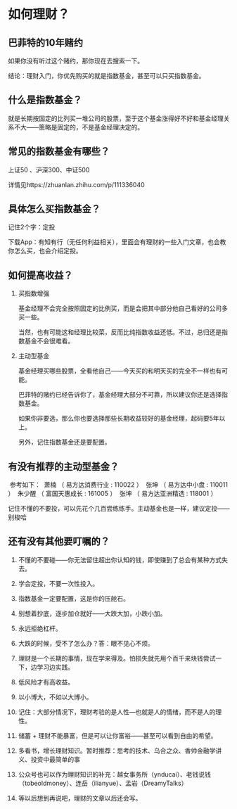 # 如何理财？

## 巴菲特的10年赌约

如果你没有听过这个赌约，那你现在去搜索一下。

结论：理财入门，你优先购买的就是指数基金，甚至可以只买指数基金。

## 什么是指数基金？

就是长期按固定的比列买一堆公司的股票，至于这个基金涨得好不好和基金经理关系不大——策略是固定的，不是基金经理决定的。

## 常见的指数基金有哪些？

上证50  、沪深300、中证500

详情见https://zhuanlan.zhihu.com/p/111336040

## 具体怎么买指数基金？

记住2个字：定投

下载App：有知有行（无任何利益相关），里面会有理财的一些入门文章，也会教你怎么买，也会介绍定投。

## 如何提高收益？

1. 买指数增强   

   基金经理不会完全按照固定的比例买，而是会把其中部分他自己看好的公司多买一些。

   当然，也有可能这和经理比较菜，反而比纯指数收益还低。不过，总归还是指数基金不会很难看。

2. 主动型基金   

   基金经理买哪些股票，全看他自己——今天买的和明天买的完全不一样也有可能。

   巴菲特的赌约已经告诉你了，基金经理大部分不可靠，所以建议你还是选择指数基金。

   如果你非要选，那么你也要选择那些长期收益较好的基金经理，起码要5年以上。

   另外，记住指数基金还是要配置。 

## 有没有推荐的主动型基金？

​     参考如下：
​     萧楠     （ 易方达消费行业 : 110022   ）
​     张坤     （ 易方达中小盘 : 110011   ）
​     朱少醒 （ 富国天惠成长 : 161005  ）
​     张坤     （ 易方达亚洲精选 : 118001 ）

​     记住不懂的不要投，可以先花个几百尝练练手。主动基金也是一样，建议定投——别梭哈

## 还有没有其他要叮嘱的？

1. 不懂的不要碰——你无法留住超出你认知的钱，即使赚到了总会有某种方式失去。

2. 学会定投，不要一次性投入。

3. 指数基金一定要配置，这是你的压舱石。

4. 别想着抄底，逐步加仓就好——大跌大加，小跌小加。

5. 永远拒绝杠杆。

6. 大跌的时候，受不了怎么办？答：眼不见心不烦。

7. 理财是一个长期的事情，现在学来得及。怕损失就先用个百千来块钱尝试一下，边学习边实践。

8. 低风险才有高收益。

9. 以小博大，不如以大博小。

10. 记住：大部分情况下，理财考验的是人性—也就是人的情绪，而不是人的理性。

11. 储蓄 + 理财不能暴富，但是可以让你富裕——甚至可以看到自由的希望。

12. 多看书，增长理财知识。暂时推荐：思考的技术、乌合之众、香帅金融学讲义、投资中最简单的事

13. 公众号也可以作为理财知识的补充：越女事务所（ynducai）、老钱说钱（tobeoldmoney）、连岳（ilianyue）、孟岩（DreamyTalks）

14. 等以后想到再说吧，理财的文章以后还会写。

    ​      